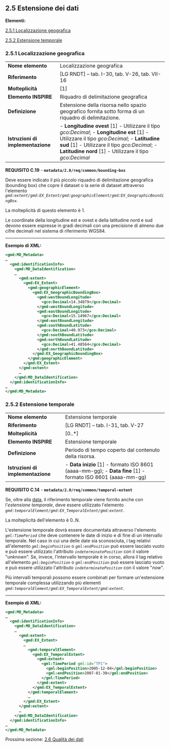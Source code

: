 ## 2.5 Estensione dei dati

**Elementi:**

[2.5.1 Localizzazione geografica](extent.md#251-localizzazione-geografica)

[2.5.2 Estensione temporale](extent.md#252-estensione-temporale)

### 2.5.1 Localizzazione geografica

|  |  |
| --- | --- |
| **Nome elemento** | Localizzazione geografica |
| **Riferimento** | [LG RNDT] – tab. I-30, tab. V-26, tab. VII-16 |
| **Molteplicità** | [1] |
| **Elemento INSPIRE** | Riquadro di delimitazione geografica |
| **Definizione** | Estensione della risorsa nello spazio geografico fornita sotto forma di un riquadro di delimitazione. |
| **Istruzioni di implementazione** | - **Longitudine ovest** [1] - Utilizzare il tipo _gco:Decimal_; - **Longitudine est** [1] - Utilizzare il tipo _gco:Decimal_; - **Latitudine sud** [1] - Utilizzare il tipo _gco:Decimal_; - **Latitudine nord** [1] - Utilizzare il tipo _gco:Decimal_ |

**REQUISITO C.19** - **```metadata/2.0/req/common/bounding-box```**

Deve essere indicato il più piccolo riquadro di delimitazione geografica (bounding box) che copre il dataset o la serie di dataset attraverso l&#39;elemento _```gmd:extent/gmd:EX_Extent/gmd:geographicElement/gmd:EX_GeographicBoundingBox```_.

La molteplicità di questo elemento è 1.

Le coordinate della longitudine est e ovest e della latitudine nord e sud devono essere espresse in gradi decimali con una precisione di almeno due cifre decimali nel sistema di riferimento WGS84.

---

**Esempio di XML:**

```xml
<gmd:MD_Metadata>
…
  <gmd:identificationInfo>
    <gmd:MD_DataIdentification>
    …
      <gmd:extent>
        <gmd:EX_Extent>
          <gmd:geographicElement>
            <gmd:EX_GeographicBoundingBox>
              <gmd:westBoundLongitude>
                <gco:Decimal>14.34879</gco:Decimal>
              </gmd:westBoundLongitude>
              <gmd:eastBoundLongitude>
                <gco:Decimal>15.14967</gco:Decimal>
              </gmd:eastBoundLongitude>
              <gmd:southBoundLatitude>
                <gco:Decimal>40.973</gco:Decimal>
              </gmd:southBoundLatitude>
              <gmd:northBoundLatitude>
                <gco:Decimal>41.48564</gco:Decimal>
              </gmd:northBoundLatitude>
            </gmd:EX_GeographicBoundingBox>
          </gmd:geographicElement>
        </gmd:EX_Extent>
      </gmd:extent>
      …
    </gmd:MD_DataIdentification>
  </gmd:identificationInfo>
…
</gmd:MD_Metadata>
```

### 2.5.2 Estensione temporale

|  |  |
| --- | --- |
| **Nome elemento** | Estensione temporale |
| **Riferimento** | [LG RNDT] – tab. I-31, tab. V-27 |
| **Molteplicità** | [0..\*] |
| **Elemento INSPIRE** | Estensione temporale |
| **Definizione** | Periodo di tempo coperto dal contenuto della risorsa. |
| **Istruzioni di implementazione** | - **Data inizio** [1] - formato ISO 8601 (aaaa-mm-gg); - **Data fine** [1] - formato ISO 8601 (aaaa-mm-gg) |

**REQUISITO C.14** - **```metadata/2.0/req/common/temporal-extent```**

Se, oltre alla [data](identification.md#232-data), il riferimento temporale viene fornito anche con l&#39;_estensione temporale_, deve essere utilizzato l&#39;elemento _```gmd:temporalElement/gmd:EX_TemporalExtent/gmd:extent```_.

La molteplicità dell&#39;elemento è 0..N.

L&#39;estensione temporale dovrà essere documentata attraverso l&#39;elemento _```gml:TimePeriod```_ che deve contenere le date di inizio e di fine di un intervallo temporale. Nel caso in cui una delle date sia sconosciuta, i tag relativi all&#39;elemento _```gml:beginPosition```_ o _```gml:endPosition```_ può essere lasciato vuoto e può essere utilizzato l&#39;attributo _```indeterminatePosition```_ con il valore &quot;_unknown_&quot;. Se, invece, l&#39;intervallo temporale è in corso, allora il tag relativo all&#39;elemento _```gml:beginPosition```_ o _```gml:endPosition```_ può essere lasciato vuoto e può essere utilizzato l&#39;attributo _```indeterminatePosition```_ con il valore &quot;_now_&quot;.

Più intervalli temporali possono essere combinati per formare un&#39;estensione temporale complessa utilizzando più elementi _```gmd:temporalElement/gmd:EX_TemporalExtent/gmd:extent```_.

---

**Esempio di XML:**

```xml
<gmd:MD_Metadata>
…
  <gmd:identificationInfo>
    <gmd:MD_DataIdentification>
    …
      <gmd:extent>
        <gmd:EX_Extent>
        …
          <gmd:temporalElement>
            <gmd:EX_TemporalExtent>
              <gmd:extent>
                <gml:TimePeriod gml:id="TP1">
                  <gml:beginPosition>2005-12-04</gml:beginPosition>
                  <gml:endPosition>2007-01-30</gml:endPosition>
                </gml:TimePeriod>
              </gmd:extent>
            </gmd:EX_TemporalExtent>
          </gmd:temporalElement>
          …
        </gmd:EX_Extent>
      </gmd:extent>
      …
    </gmd:MD_DataIdentification>
  </gmd:identificationInfo>
…
</gmd:MD_Metadata>
```

Prossima sezione: [2.6 Qualità dei dati](data-quality.md)
